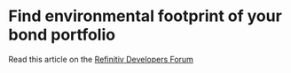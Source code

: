 # Find environmental footprint of your bond portfolio

Read this article on the [Refinitiv Developers Forum](https://developers.refinitiv.com/en/article-catalog/article/Environmental_footprint_of_bond_portfolio)
